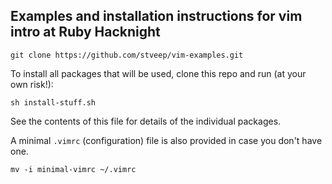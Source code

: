 ## Examples and installation instructions for vim intro at Ruby Hacknight

```
git clone https://github.com/stveep/vim-examples.git
```

To install all packages that will be used, clone this repo and run (at your own risk!):

```{sh}
sh install-stuff.sh
```

See the contents of this file for details of the individual packages.

A minimal `.vimrc` (configuration) file is also provided in case you don't have one.

```{sh}
mv -i minimal-vimrc ~/.vimrc
```
